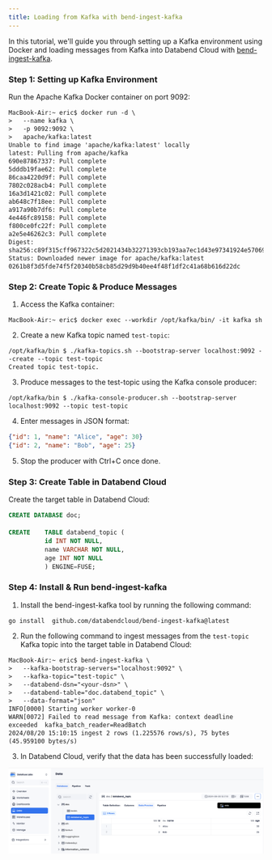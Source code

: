 ```yaml
---
title: Loading from Kafka with bend-ingest-kafka
---
```


In this tutorial, we'll guide you through setting up a Kafka environment using Docker and loading messages from Kafka into Databend Cloud with [bend-ingest-kafka](https://github.com/databendcloud/bend-ingest-kafka).

### Step 1: Setting up Kafka Environment

Run the Apache Kafka Docker container on port 9092:

```shell
MacBook-Air:~ eric$ docker run -d \
>   --name kafka \
>   -p 9092:9092 \
>   apache/kafka:latest
Unable to find image 'apache/kafka:latest' locally
latest: Pulling from apache/kafka
690e87867337: Pull complete
5dddb19fae62: Pull complete
86caa4220d9f: Pull complete
7802c028acb4: Pull complete
16a3d1421c02: Pull complete
ab648c7f18ee: Pull complete
a917a90b7df6: Pull complete
4e446fc89158: Pull complete
f800ce0fc22f: Pull complete
a2e5e46262c3: Pull complete
Digest: sha256:c89f315cff967322c5d2021434b32271393cb193aa7ec1d43e97341924e57069
Status: Downloaded newer image for apache/kafka:latest
0261b8f3d5fde74f5f20340b58cb85d29d9b40ee4f48f1df2c41a68b616d22dc
```

### Step 2: Create Topic & Produce Messages

1. Access the Kafka container:

```shell
MacBook-Air:~ eric$ docker exec --workdir /opt/kafka/bin/ -it kafka sh
```

2. Create a new Kafka topic named `test-topic`:

```shell
/opt/kafka/bin $ ./kafka-topics.sh --bootstrap-server localhost:9092 --create --topic test-topic
Created topic test-topic.
```

3. Produce messages to the test-topic using the Kafka console producer:

```shell
/opt/kafka/bin $ ./kafka-console-producer.sh --bootstrap-server localhost:9092 --topic test-topic
```

4. Enter messages in JSON format:

```json
{"id": 1, "name": "Alice", "age": 30}
{"id": 2, "name": "Bob", "age": 25}
```

5. Stop the producer with Ctrl+C once done.

### Step 3: Create Table in Databend Cloud

Create the target table in Databend Cloud:

```sql
CREATE DATABASE doc;

CREATE    TABLE databend_topic (
          id INT NOT NULL,
          name VARCHAR NOT NULL,
          age INT NOT NULL
          ) ENGINE=FUSE;
```

### Step 4: Install & Run bend-ingest-kafka

1. Install the bend-ingest-kafka tool by running the following command:

```shell
go install  github.com/databendcloud/bend-ingest-kafka@latest
```

2. Run the following command to ingest messages from the `test-topic` Kafka topic into the target table in Databend Cloud:

```shell
MacBook-Air:~ eric$ bend-ingest-kafka \
>   --kafka-bootstrap-servers="localhost:9092" \
>   --kafka-topic="test-topic" \
>   --databend-dsn="<your-dsn>" \
>   --databend-table="doc.databend_topic" \
>   --data-format="json"
INFO[0000] Starting worker worker-0
WARN[0072] Failed to read message from Kafka: context deadline exceeded  kafka_batch_reader=ReadBatch
2024/08/20 15:10:15 ingest 2 rows (1.225576 rows/s), 75 bytes (45.959100 bytes/s)
```

3. In Databend Cloud, verify that the data has been successfully loaded:

![alt text](../../../../static/img/documents/tutorials/kafka-6.png)



